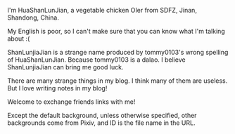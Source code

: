 I'm HuaShanLunJian, a vegetable chicken OIer from SDFZ, Jinan, Shandong, China.

My English is poor, so I can't make sure that you can know what I'm talking about :(

ShanLunjiaJian is a strange name produced by tommy0103's wrong spelling of HuaShanLunJian. Because tommy0103 is a dalao. I believe ShanLunjiaJian can bring me good luck.

There are many strange things in my blog. I think many of them are useless. But I love writing notes in my blog!

Welcome to exchange friends links with me!

Except the default background, unless otherwise specified, other backgrounds come from Pixiv, and ID is the file name in the URL.